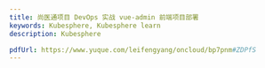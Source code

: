 ```yaml
---
title: 尚医通项目 DevOps 实战 vue-admin 前端项目部署
keywords: Kubesphere, Kubesphere learn
description: Kubesphere

pdfUrl: https://www.yuque.com/leifengyang/oncloud/bp7pnm#ZDPfS
---
```

